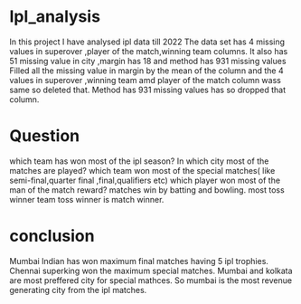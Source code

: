 # Ipl_analysis
In this project I have analysed ipl data till 2022 
The data set has 4 missing values in superover ,player of the  match,winning team columns.
It also has 51 missing value in city ,margin has 18 and method has 931 missing values
Filled all the missing value in margin by the mean of the column and the 4 values in superover ,winning team amd player of the match column wass same so deleted that.
Method has 931 missing values has so dropped that column.


# Question 
which team has won most of the ipl season?
In which city most of the matches are played?
which team won most of the special matches( like  semi-final,quarter final ,final,qualifiers etc)
which player won most of the man of the match reward?
matches win by batting and bowling.
most toss winner team
toss winner is match winner.
# conclusion
Mumbai Indian has won maximum final matches having 5 ipl trophies.
Chennai superking won the maximum special matches.
Mumbai and kolkata  are  most preffered city for special mathces.
So mumbai is the most revenue generating city from the ipl matches.

